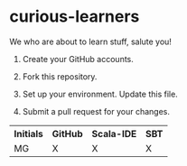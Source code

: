 curious-learners
================

We who are about to learn stuff, salute you!

1. Create your GitHub accounts.

2. Fork this repository.

3. Set up your environment. Update this file.

4. Submit a pull request for your changes.

<table>
  <tr>
    <th>Initials</th>
    <th>GitHub</th>
    <th>Scala-IDE</th>
    <th>SBT</th>
  </tr>
  <tr>
    <td>MG</td>
    <td>X</td>
    <td>X</td>
    <td>X</td>
  </tr>
</table>